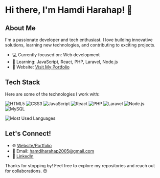 # Hi there, I'm Hamdi Harahap! 👋  

## About Me  
I'm a passionate developer and tech enthusiast. I love building innovative solutions, learning new technologies, and contributing to exciting projects.  

- 💻 Currently focused on: Web development  
- 🌱 Learning: JavaScript, React, PHP, Laravel, Node.js  
- 🔗 Website: [Visit My Portfolio](https://my-porto-hmd.netlify.app/)  

## Tech Stack  

Here are some of the technologies I work with:  

![HTML5](https://img.shields.io/badge/HTML5-E34F26?style=for-the-badge&logo=html5&logoColor=white)  ![CSS3](https://img.shields.io/badge/CSS3-1572B6?style=for-the-badge&logo=css3&logoColor=white)  ![JavaScript](https://img.shields.io/badge/JavaScript-F7DF1E?style=for-the-badge&logo=javascript&logoColor=black)  ![React](https://img.shields.io/badge/React-61DAFB?style=for-the-badge&logo=react&logoColor=black)  ![PHP](https://img.shields.io/badge/PHP-777BB4?style=for-the-badge&logo=php&logoColor=white)  ![Laravel](https://img.shields.io/badge/Laravel-FF2D20?style=for-the-badge&logo=laravel&logoColor=white)
  ![Node.js](https://img.shields.io/badge/Node.js-339933?style=for-the-badge&logo=nodedotjs&logoColor=white)  ![MySQL](https://img.shields.io/badge/MySQL-4479A1?style=for-the-badge&logo=mysql&logoColor=white) 

![Most Used Languages](https://github-readme-stats.vercel.app/api/top-langs/?username=HamdiHarahap&layout=compact&langs_count=5&theme=dark)

## Let's Connect!  
- 🌐 [Website/Portfolio](https://my-porto-hmd.netlify.app/)  
- 📧 Email: [hamdiharahap2005@gmail.com](mailto:hamdiharahap2005@gmail.com)  
- 💼 [LinkedIn](https://www.linkedin.com/in/hamdiharahap/)  

Thanks for stopping by! Feel free to explore my repositories and reach out for collaborations. 😊  
